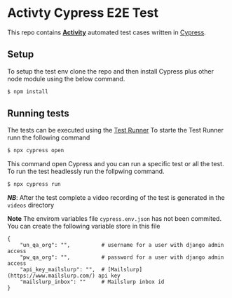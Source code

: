 # Activty Cypress E2E Test

This repo contains [**Activity**](https://github.com/hikaya-io/activity) automated test cases written in [Cypress](https://www.cypress.io/).

## Setup

To setup the test env clone the repo and then install Cypress plus other node module using the below command.

```bash
$ npm install
```

## Running tests

The tests can be executed using the [Test Runner](https://www.cypress.io/features)
To starte the Test Runner runn the following command

```bash
$ npx cypress open
```

This command open Cypress and you can run a specific test or all the test.
To run the test headlessly run the follpwing command.

```bash
$ npx cypress run
```

**_NB_**: After the test complete a video recording of the test is generated in the `videos` directory

**Note**
The envirom variables file `cypress.env.json` has not been commited. You can create the following variable store in this file

```
{
    "un_qa_org": "",          # username for a user with django admin access
    "pw_qa_org": "",          # password for a user with django admin access
    "api_key_mailslurp": "",  # [Mailslurp](https://www.mailslurp.com/) api key
    "mailslurp_inbox": ""     # Mailslurp inbox id
}
```
